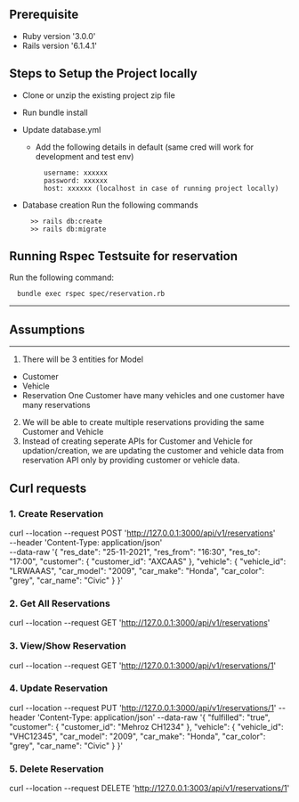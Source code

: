 ## Prerequisite

* Ruby version
  '3.0.0'
* Rails version
  '6.1.4.1'
## Steps to Setup the Project locally
* Clone or unzip the existing project zip file

* Run bundle install

* Update database.yml
  - Add the following details in default (same cred will work for development and test env)
    ```
      username: xxxxxx
      password: xxxxxx
      host: xxxxxx (localhost in case of running project locally)
    ```
* Database creation
  Run the following commands
    ```
      >> rails db:create
      >> rails db:migrate
    ```
## Running Rspec Testsuite for reservation
Run the following command:
  ```
    bundle exec rspec spec/reservation.rb
  ```
------------------------------------
## Assumptions
-----------------------------------
1. There will be 3 entities for Model
  - Customer
  - Vehicle
  - Reservation
  One Customer have many vehicles and one customer have many reservations
2. We will be able to create multiple reservations providing the same Customer and Vehicle
3. Instead of creating seperate APIs for Customer and Vehicle for updation/creation, we are updating the customer and vehicle data from reservation API only by providing customer or vehicle data.

## Curl requests

### 1. Create Reservation

curl --location --request POST 'http://127.0.0.1:3000/api/v1/reservations' \
--header 'Content-Type: application/json' \
--data-raw '{
    "res_date": "25-11-2021",
    "res_from": "16:30",
    "res_to":   "17:00",
    "customer": {
        "customer_id": "AXCAAS"
    },
    "vehicle": {
        "vehicle_id": "LRWAAAS",
        "car_model": "2009",
        "car_make": "Honda",
        "car_color": "grey",
        "car_name": "Civic"
    }
}'

### 2. Get All Reservations
curl --location --request GET 'http://127.0.0.1:3000/api/v1/reservations'

### 3. View/Show Reservation
curl --location --request GET 'http://127.0.0.1:3000/api/v1/reservations/1'

### 4. Update Reservation
curl --location --request PUT 'http://127.0.0.1:3000/api/v1/reservations/1' --header 'Content-Type: application/json' --data-raw '{
    "fulfilled": "true",
    "customer": {
        "customer_id": "Mehroz CH1234"
    },
    "vehicle": {
        "vehicle_id": "VHC12345",
        "car_model": "2009",
        "car_make": "Honda",
        "car_color": "grey",
        "car_name": "Civic"
    }
}'

### 5. Delete Reservation
curl --location --request DELETE 'http://127.0.0.1:3003/api/v1/reservations/1'